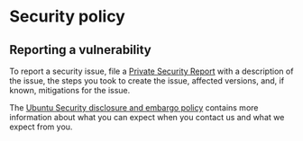 # Security policy

## Reporting a vulnerability

To report a security issue, file a [Private Security Report](https://github.com/canonical/hardware-observer-operator/security/advisories/new)
with a description of the issue, the steps you took to create the issue, affected versions, and,
if known, mitigations for the issue.

The [Ubuntu Security disclosure and embargo policy](https://ubuntu.com/security/disclosure-policy)
contains more information about what you can expect when you contact us and what we expect from you.
